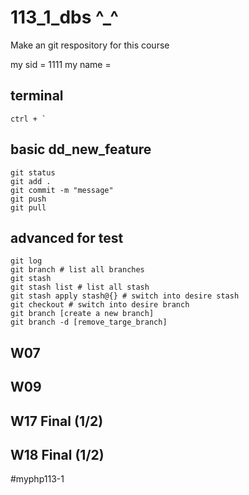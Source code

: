 # 113_1_dbs ^_^

Make an git respository for this course

my sid = 1111
my name =

## terminal

```
ctrl + `
```

## basic dd_new_feature

```
git status
git add .
git commit -m "message"
git push
git pull
```

## advanced for test

```
git log
git branch # list all branches
git stash
git stash list # list all stash 
git stash apply stash@{} # switch into desire stash
git checkout # switch into desire branch
git branch [create a new branch]
git branch -d [remove_targe_branch]
```
## W07

## W09

## W17 Final (1/2)
## W18 Final (1/2)
# m y p h p 1 1 3 - 1  
 